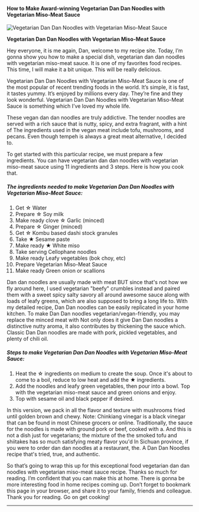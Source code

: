             

#### How to Make Award-winning Vegetarian Dan Dan Noodles with Vegetarian Miso-Meat Sauce

![Vegetarian Dan Dan Noodles with Vegetarian Miso-Meat Sauce](https://img-global.cpcdn.com/recipes/6511064425431040/751x532cq70/vegetarian-dan-dan-noodles-with-vegetarian-miso-meat-sauce-recipe-main-photo.jpg)

**Vegetarian Dan Dan Noodles with Vegetarian Miso-Meat Sauce**

Hey everyone, it is me again, Dan, welcome to my recipe site. Today, I’m gonna show you how to make a special dish, vegetarian dan dan noodles with vegetarian miso-meat sauce. It is one of my favorites food recipes. This time, I will make it a bit unique. This will be really delicious.

Vegetarian Dan Dan Noodles with Vegetarian Miso-Meat Sauce is one of the most popular of recent trending foods in the world. It’s simple, it is fast, it tastes yummy. It’s enjoyed by millions every day. They’re fine and they look wonderful. Vegetarian Dan Dan Noodles with Vegetarian Miso-Meat Sauce is something which I’ve loved my whole life.

These vegan dan dan noodles are truly addictive. The tender noodles are served with a rich sauce that is nutty, spicy, and extra fragrant, with a hint of The ingredients used in the vegan meat include tofu, mushrooms, and pecans. Even though tempeh is always a great meat alternative, I decided to.

To get started with this particular recipe, we must prepare a few ingredients. You can have vegetarian dan dan noodles with vegetarian miso-meat sauce using 11 ingredients and 3 steps. Here is how you cook that.

##### The ingredients needed to make Vegetarian Dan Dan Noodles with Vegetarian Miso-Meat Sauce:

1.  Get ☆ Water
2.  Prepare ☆ Soy milk
3.  Make ready clove ☆ Garlic (minced)
4.  Prepare ☆ Ginger (minced)
5.  Get ☆ Kombu based dashi stock granules
6.  Take ★ Sesame paste
7.  Make ready ★ White miso
8.  Take serving Cellophane noodles
9.  Make ready Leafy vegetables (bok choy, etc)
10.  Prepare Vegetarian Miso-Meat Sauce
11.  Make ready Green onion or scallions

Dan dan noodles are usually made with meat BUT since that's not how we fly around here, I used vegetarian "beefy" crumbles instead and paired them with a sweet spicy salty savory all around awesome sauce along with loads of leafy greens, which are also supposed to bring a long life to. With my detailed recipe, Dan Dan noodles can be easily replicated in your home kitchen. To make Dan Dan noodles vegetarian/vegan-friendly, you may replace the minced meat with Not only does it give Dan Dan noodles a distinctive nutty aroma, it also contributes by thickening the sauce which. Classic Dan Dan noodles are made with pork, pickled vegetables, and plenty of chili oil.

##### Steps to make Vegetarian Dan Dan Noodles with Vegetarian Miso-Meat Sauce:

1.  Heat the ☆ ingredients on medium to create the soup. Once it's about to come to a boil, reduce to low heat and add the ★ ingredients.
2.  Add the noodles and leafy green vegetables, then pour into a bowl. Top with the vegetarian miso-meat sauce and green onions and enjoy.
3.  Top with sesame oil and black pepper if desired.

In this version, we pack in all the flavor and texture with mushrooms fried until golden brown and chewy. Note: Chinkiang vinegar is a black vinegar that can be found in most Chinese grocers or online. Traditionally, the sauce for the noodles is made with ground pork or beef, cooked with a. And this is not a dish just for vegetarians; the mixture of the the smoked tofu and shiitakes has so much satisfying meaty flavor you'd In Sichuan province, if you were to order dan dan noodles at a restaurant, the. A Dan Dan Noodles recipe that's tried, true, and authentic.

So that’s going to wrap this up for this exceptional food vegetarian dan dan noodles with vegetarian miso-meat sauce recipe. Thanks so much for reading. I’m confident that you can make this at home. There is gonna be more interesting food in home recipes coming up. Don’t forget to bookmark this page in your browser, and share it to your family, friends and colleague. Thank you for reading. Go on get cooking!

* * *
